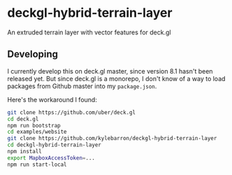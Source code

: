 # deckgl-hybrid-terrain-layer

An extruded terrain layer with vector features for deck.gl


## Developing

I currently develop this on deck.gl master, since version 8.1 hasn't been
released yet. But since deck.gl is a monorepo, I don't know of a way to load
packages from Github master into my `package.json`.

Here's the workaround I found:
```bash
git clone https://github.com/uber/deck.gl
cd deck.gl
npm run bootstrap
cd examples/website
git clone https://github.com/kylebarron/deckgl-hybrid-terrain-layer
cd deckgl-hybrid-terrain-layer
npm install
export MapboxAccessToken=...
npm run start-local
```
